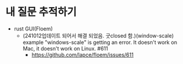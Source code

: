 # 내 질문 추적하기
- rust GUI(Floem)
  - (241012업데이트 되어서 해결 되었음. 굿closed 함.)(window-scale) example "windows-scale" is getting an error. It doesn't work on Mac, it doesn't work on Linux. #611   
    - https://github.com/lapce/floem/issues/611
